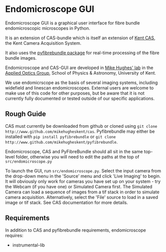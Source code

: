 # Endomicroscope GUI

Endomicroscope GUI is a graphical user interface for fibre bundle endomicroscopic microscopes in Python.

It is an extension of CAS-bundle which is itself an extension of [Kent CAS](https://www.github.com/mikehugheskent/cas), the Kent Camera Acquisition System. 

It also uses the [pyfibrebundle package](https://www.github.com/mikehugheskent/pyfibrebundle) for real-time processing of the fibre bundle images.

Endomicroscope and CAS-GUI are developed in 
[Mike Hughes' lab](https://research.kent.ac.uk/applied-optics/hughes) 
in the [Applied Optics Group](https://research.kent.ac.uk/applied-optics/), 
School of Physics & Astronomy, University of Kent.

We use endomicrscope as the basis of several imaging systems, including widefield
and linescan endomicroscopes. External users are welcome to make use of this 
code for other purposes, but be aware that it is not currently fully documented or 
tested outside of our specific applications. 

## Rough Guide

CAS must currently be downloaded from github or cloned using `git clone http://www.github.com/mikehugheskent/cas`.
Pyfibrebundle may either be installed with `pip install pyfibrebundle` or `git clone http://www.github.com/mikehugheskent/pyfibrebundle`.

Endomicroscope, CAS and PyFibreBundle should all sit in the same top-level folder, otherwise you will need to edit the paths at the top
of `src/endomicroscope.py`

To launch the GUI, run `src/endomicroscope.py`. Select the input camera from the 
drop-down menu in the 'Source' menu and click 'Live Imaging' to begin. 
It will obviously only work for cameras you have set up on your system - try 
the Webcam (if you have one) or Simulated Camera first. The Simulated Camera 
can load a sequence of images from a tif stack in order to simulate camera 
acquisition. Alternatively, select the 'File' source to load in a saved image
or tif stack. See CAS documentation for more details.

## Requirements
In addition to CAS and pyfibrebundle requirements, endomicroscope requires:
* instrumental-lib


